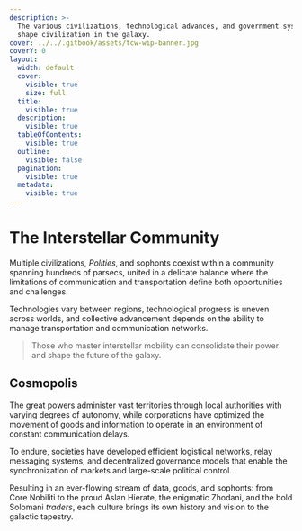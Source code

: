 ```yaml
---
description: >-
  The various civilizations, technological advances, and government systems that
  shape civilization in the galaxy.
cover: ../../.gitbook/assets/tcw-wip-banner.jpg
coverY: 0
layout:
  width: default
  cover:
    visible: true
    size: full
  title:
    visible: true
  description:
    visible: true
  tableOfContents:
    visible: true
  outline:
    visible: false
  pagination:
    visible: true
  metadata:
    visible: true
---
```


# The Interstellar Community

Multiple civilizations, _Polities_, and sophonts coexist within a community spanning hundreds of parsecs, united in a delicate balance where the limitations of communication and transportation define both opportunities and challenges.

Technologies vary between regions, technological progress is uneven across worlds, and collective advancement depends on the ability to manage transportation and communication networks.

> Those who master interstellar mobility can consolidate their power and shape the future of the galaxy.

## Cosmopolis

The great powers administer vast territories through local authorities with varying degrees of autonomy, while corporations have optimized the movement of goods and information to operate in an environment of constant communication delays.

To endure, societies have developed efficient logistical networks, relay messaging systems, and decentralized governance models that enable the synchronization of markets and large-scale political control.

Resulting in an ever-flowing stream of data, goods, and sophonts: from Core Nobiliti to the proud Aslan Hierate, the enigmatic Zhodani, and the bold Solomani _traders_, each culture brings its own history and vision to the galactic tapestry.
